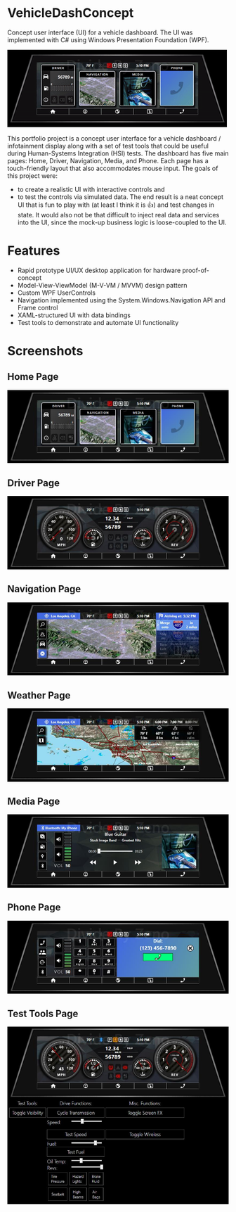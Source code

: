 # VehicleDashConcept
Concept user interface (UI) for a vehicle dashboard. The UI was implemented with C# using Windows Presentation Foundation (WPF).

![Vehicle Dashboard Concept Overview](/media/vehicle_dash_concept_overview.gif "Vehicle Dashboard Concept Overview")

This portfolio project is a concept user interface for a vehicle dashboard / infotainment display along with a set of test tools that could be useful during Human-Systems Integration (HSI) tests. The dashboard has five main pages: Home, Driver, Navigation, Media, and Phone. Each page has a touch-friendly layout that also accommodates mouse input. The goals of this project were:

- to create a realistic UI with interactive controls and
- to test the controls via simulated data.
The end result is a neat concept UI that is fun to play with (at least I think it is 👍) and test changes in state. It would also not be that difficult to inject real data and services into the UI, since the mock-up business logic is loose-coupled to the UI.

# Features

- Rapid prototype UI/UX desktop application for hardware proof-of-concept
- Model-View-ViewModel (M-V-VM / MVVM) design pattern
- Custom WPF UserControls
- Navigation implemented using the System.Windows.Navigation API and Frame control
- XAML-structured UI with data bindings
- Test tools to demonstrate and automate UI functionality

# Screenshots
## Home Page
![Vehicle Dashboard Concept - Home](/media/vehicle_dash_concept_home.jpg "Vehicle Dashboard Concept - Home") 
## Driver Page
![Vehicle Dashboard Concept - Driver](/media/vehicle_dash_concept_driver.JPG "Vehicle Dashboard Concept - Driver")
## Navigation Page
![Vehicle Dashboard Concept - Navigation](/media/vehicle_dash_concept_navigation.JPG "Vehicle Dashboard Concept - Navigation") 
## Weather Page
![Vehicle Dashboard Concept - Weather](/media/vehicle_dash_concept_weather.JPG "Vehicle Dashboard Concept - Weather") 
## Media Page
![Vehicle Dashboard Concept - Media](/media/vehicle_dash_concept_media.JPG "Vehicle Dashboard Concept - Media") 
## Phone Page
![Vehicle Dashboard Concept - Phone](/media/vehicle_dash_concept_phone.JPG "Vehicle Dashboard Concept - Phone") 
## Test Tools Page
![Vehicle Dashboard Concept - Test](/media/vehicle_dash_concept_test.JPG "Vehicle Dashboard Concept - Test") 
